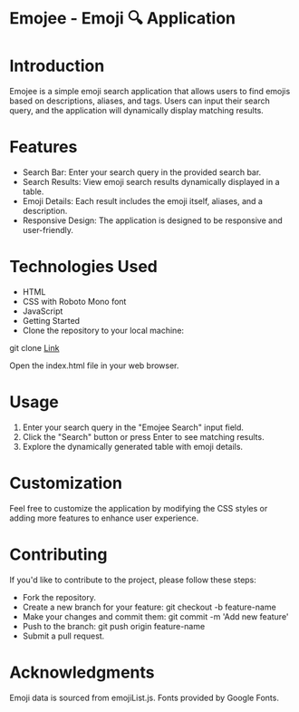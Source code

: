 # Emojee - Emoji 🔍 Application# IntroductionEmojee is a simple emoji search application that allows users to find emojis based on descriptions, aliases, and tags. Users can input their search query, and the application will dynamically display matching results.# Features* Search Bar: Enter your search query in the provided search bar.* Search Results: View emoji search results dynamically displayed in a table.* Emoji Details: Each result includes the emoji itself, aliases, and a description.* Responsive Design: The application is designed to be responsive and user-friendly.# Technologies Used* HTML* CSS with Roboto Mono font* JavaScript* Getting Started* Clone the repository to your local machine:git clone [Link](https://github.com/samarthbirajdar96/Emoji-Project.git)Open the index.html file in your web browser.# Usage 1. Enter your search query in the "Emojee Search" input field.2. Click the "Search" button or press Enter to see matching results.3. Explore the dynamically generated table with emoji details.# CustomizationFeel free to customize the application by modifying the CSS styles or adding more features to enhance user experience.# ContributingIf you'd like to contribute to the project, please follow these steps:* Fork the repository.* Create a new branch for your feature: git checkout -b feature-name* Make your changes and commit them: git commit -m 'Add new feature'* Push to the branch: git push origin feature-name* Submit a pull request.# AcknowledgmentsEmoji data is sourced from emojiList.js.Fonts provided by Google Fonts.